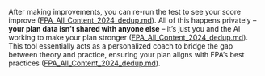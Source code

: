 After making improvements, you can re-run the test to see your score improve ([FPA_All_Content_2024_dedup.md](file://file-8chavoigzfxzbru5bsau7m%23:~:text=4.%20,and%20see%20your%20score%20improve/)). All of this happens privately – **your plan data isn’t shared with anyone else** – it’s just you and the AI working to make your plan stronger ([FPA_All_Content_2024_dedup.md](file://xn--file-8chavoigzfxzbru5bsau7m%23:~:text=the%20test%20my%20plan%20ai,%20youre%20actively%20testing%20and-cd78d3r0ije/)). This tool essentially acts as a personalized coach to bridge the gap between theory and practice, ensuring your plan aligns with FPA’s best practices ([FPA_All_Content_2024_dedup.md](file://xn--file-8chavoigzfxzbru5bsau7m%23:~:text=the%20test%20my%20plan%20ai,your_%20preparedness%20with%20ai%20guidance-jx04ewd/)).
